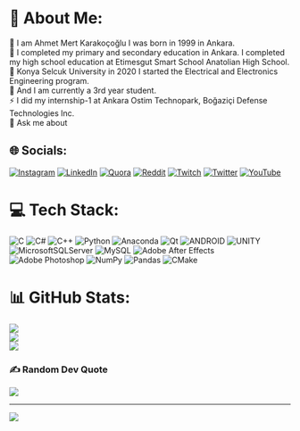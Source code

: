 # 💫 About Me:
🌱 I am Ahmet Mert Karakoçoğlu I was born in 1999 in Ankara.<br>🔭 I completed my primary and secondary education in Ankara. I completed my high school education at Etimesgut Smart School Anatolian High School.<br>👯 Konya Selcuk University in 2020 I started the Electrical and Electronics Engineering program.<br>🤝 And I am currently a 3rd year student.<br>⚡ I did my internship-1 at Ankara Ostim Technopark, Boğaziçi Defense Technologies Inc.<br>💬 Ask me about


## 🌐 Socials:
[![Instagram](https://img.shields.io/badge/Instagram-%23E4405F.svg?logo=Instagram&logoColor=white)](https://instagram.com/ahmeedovic) [![LinkedIn](https://img.shields.io/badge/LinkedIn-%230077B5.svg?logo=linkedin&logoColor=white)](https://linkedin.com/in/ahmedovic) [![Quora](https://img.shields.io/badge/Quora-%23B92B27.svg?logo=Quora&logoColor=white)](https://quora.com/profile/Ahmet-Mert-15) [![Reddit](https://img.shields.io/badge/Reddit-%23FF4500.svg?logo=Reddit&logoColor=white)](https://reddit.com/user/ahmeedovic) [![Twitch](https://img.shields.io/badge/Twitch-%239146FF.svg?logo=Twitch&logoColor=white)](https://twitch.tv/cwahmet) [![Twitter](https://img.shields.io/badge/Twitter-%231DA1F2.svg?logo=Twitter&logoColor=white)](https://twitter.com/ahmeedovic) [![YouTube](https://img.shields.io/badge/YouTube-%23FF0000.svg?logo=YouTube&logoColor=white)](https://youtube.com/@UCAJx2EBOyJkIuCs1CeKZKgA) 

# 💻 Tech Stack:
![C](https://img.shields.io/badge/c-%2300599C.svg?style=for-the-badge&logo=c&logoColor=white) ![C#](https://img.shields.io/badge/c%23-%23239120.svg?style=for-the-badge&logo=c-sharp&logoColor=white) ![C++](https://img.shields.io/badge/c++-%2300599C.svg?style=for-the-badge&logo=c%2B%2B&logoColor=white) ![Python](https://img.shields.io/badge/python-3670A0?style=for-the-badge&logo=python&logoColor=ffdd54) ![Anaconda](https://img.shields.io/badge/Anaconda-%2344A833.svg?style=for-the-badge&logo=anaconda&logoColor=white) ![Qt](https://img.shields.io/badge/Qt-%23217346.svg?style=for-the-badge&logo=Qt&logoColor=white) ![ANDROID](https://img.shields.io/badge/android-%2320232a.svg?style=for-the-badge&logo=android&logoColor=%a4c639) ![UNITY](https://img.shields.io/badge/Unity-%2320232a.svg?style=for-the-badge&logo=unity&logoColor=white) ![MicrosoftSQLServer](https://img.shields.io/badge/Microsoft%20SQL%20Sever-CC2927?style=for-the-badge&logo=microsoft%20sql%20server&logoColor=white) ![MySQL](https://img.shields.io/badge/mysql-%2300f.svg?style=for-the-badge&logo=mysql&logoColor=white) ![Adobe After Effects](https://img.shields.io/badge/Adobe%20After%20Effects-9999FF.svg?style=for-the-badge&logo=Adobe%20After%20Effects&logoColor=white) ![Adobe Photoshop](https://img.shields.io/badge/adobephotoshop-%2331A8FF.svg?style=for-the-badge&logo=adobephotoshop&logoColor=white) ![NumPy](https://img.shields.io/badge/numpy-%23013243.svg?style=for-the-badge&logo=numpy&logoColor=white) ![Pandas](https://img.shields.io/badge/pandas-%23150458.svg?style=for-the-badge&logo=pandas&logoColor=white) ![CMake](https://img.shields.io/badge/CMake-%23008FBA.svg?style=for-the-badge&logo=cmake&logoColor=white)
# 📊 GitHub Stats:
![](https://github-readme-stats.vercel.app/api?username=cwahmet06&theme=city_light&hide_border=false&include_all_commits=false&count_private=false)<br/>
![](https://github-readme-streak-stats.herokuapp.com/?user=cwahmet06&theme=city_light&hide_border=false)<br/>
![](https://github-readme-stats.vercel.app/api/top-langs/?username=cwahmet06&theme=city_light&hide_border=false&include_all_commits=false&count_private=false&layout=compact)

### ✍️ Random Dev Quote
![](https://quotes-github-readme.vercel.app/api?type=horizontal&theme=radical)

---
[![](https://visitcount.itsvg.in/api?id=cwahmet06&icon=0&color=0)](https://visitcount.itsvg.in)

<!-- Proudly created with GPRM ( https://gprm.itsvg.in ) -->
